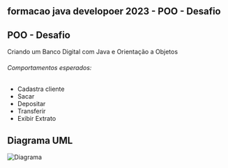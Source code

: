 ## formacao java developoer 2023 - POO - Desafio

## POO - Desafio

Criando um Banco Digital com Java e Orientação a Objetos


###### Comportamentos esperados:
* Cadastra cliente 
* Sacar
* Depositar
* Transferir
* Exibir Extrato
  




## Diagrama UML
![Diagrama](https://github.com/Jean-Jr7/BANCO-DIGITAL/assets/147209318/e67753b2-1811-4404-96de-b5ccbdbf4b62)
